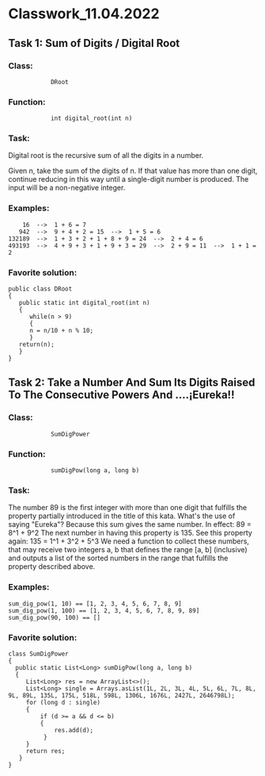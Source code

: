 # Classwork_11.04.2022

## **Task 1: Sum of Digits / Digital Root**

### **Class:** 
                DRoot
### **Function:**   
                int digital_root(int n) 

### **Task:**

Digital root is the recursive sum of all the digits in a number.

Given n, take the sum of the digits of n. If that value has more than one digit, continue reducing in this way until a single-digit number is produced. 
The input will be a non-negative integer.

### **Examples:**


        16  -->  1 + 6 = 7
       942  -->  9 + 4 + 2 = 15  -->  1 + 5 = 6
    132189  -->  1 + 3 + 2 + 1 + 8 + 9 = 24  -->  2 + 4 = 6
    493193  -->  4 + 9 + 3 + 1 + 9 + 3 = 29  -->  2 + 9 = 11  -->  1 + 1 = 2


### **Favorite solution:**


    public class DRoot 
    {
       public static int digital_root(int n) 
       {
          while(n > 9)
          {
          n = n/10 + n % 10;
          }
       return(n);
       }
    }
    


## **Task 2: Take a Number And Sum Its Digits Raised To The Consecutive Powers And ....¡Eureka!!**

### **Class:** 
                SumDigPower
### **Function:**   
                sumDigPow(long a, long b)  

### **Task:**

The number 89 is the first integer with more than one digit that fulfills the property partially introduced in the title of this kata. What's the use of saying "Eureka"? Because this sum gives the same number.
In effect: 89 = 8^1 + 9^2
The next number in having this property is 135.
See this property again: 135 = 1^1 + 3^2 + 5^3
We need a function to collect these numbers, that may receive two integers a, b that defines the range [a, b] (inclusive) 
and outputs a list of the sorted numbers in the range that fulfills the property described above.

### **Examples:**


    sum_dig_pow(1, 10) == [1, 2, 3, 4, 5, 6, 7, 8, 9]
    sum_dig_pow(1, 100) == [1, 2, 3, 4, 5, 6, 7, 8, 9, 89]
    sum_dig_pow(90, 100) == []


### **Favorite solution:**


    class SumDigPower 
    {
      public static List<Long> sumDigPow(long a, long b) 
      {
         List<Long> res = new ArrayList<>();
         List<Long> single = Arrays.asList(1L, 2L, 3L, 4L, 5L, 6L, 7L, 8L, 9L, 89L, 135L, 175L, 518L, 598L, 1306L, 1676L, 2427L, 2646798L);
         for (long d : single) 
         {
             if (d >= a && d <= b) 
             {
                 res.add(d);
              }
         }
         return res;
       }
    }
